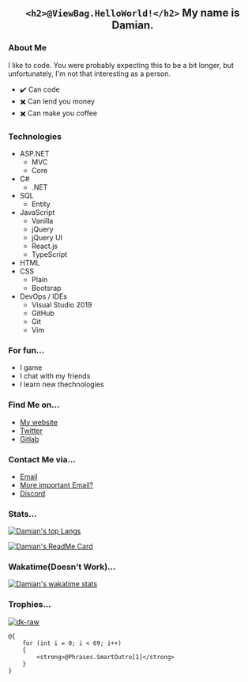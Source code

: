 <div align='center'>

## ```<h2>@ViewBag.HelloWorld!</h2>``` My name is Damian.

</div>

<!-- ![image](https://user-images.githubusercontent.com/68110106/110680421-429ad480-81e1-11eb-9d39-16b3dad3b023.png) -->

<!-- <p> <img src="https://komarev.com/ghpvc/?username=dk-raw&label=Profile%20views&color=0e75b6&style=flat" alt="dk-raw" /> </p> -->

### About Me

I like to code. You were probably expecting this to be a bit longer, but unfortunately, I'm not that interesting as a person. 

- ✔️ Can code
- ✖️ Can lend you money
- ✖️ Can make you coffee

<div align='left'>

### Technologies

- ASP.NET
    - MVC
    - Core
- C#
    - .NET
- SQL
    - Entity
- JavaScript
    - Vanilla
    - jQuery
    - jQuery UI
    - React.js
    - TypeScript
- HTML
- CSS
    - Plain
    - Bootsrap
- DevOps / IDEs
    - Visual Studio 2019
    - GitHub
    - Git
    - Vim


### For fun...

- I game
- I chat with my friends
- I learn new thechnologies

### Find Me on...

- [My website](https://dkatsios.ml "dkatsios.ml")
- [Twitter](https://twitter.com/damik_raw "@damik_raw")
- [Gitlab](https://gitlab.com/dk.raw "@dk.raw")

### Contact Me via...

- [Email](mailto:hello@dkatsios.tk?subject=Github&body=Dear%20Damian%2C%0D%0A%0D%0AI%20am%20writing%20to%20inform%20%2F%20warn%20%2F%20respond%20%2F%20ask%20you%20about%20.%20.%20. "hello@dkatsios.tk") 
- [More important Email?](mailto:business@dkatsios.tk "business@dkatsios.tk") 
- [Discord](https://discord.com/invite/VwvQNYzU5M "dk.raw#4482") 



 
### Stats...
 
[![Damian's top Langs](https://github-readme-stats.vercel.app/api/top-langs/?username=dk-raw&show_icons=true&theme=darkhub&bg_color=171b22&text_color=CCCCCC&hide_border=true&include_all_commits=true)](https://github.com/anuraghazra/github-readme-stats "Damian's top languages")
 
[![Damian's ReadMe Card](https://github-readme-stats.vercel.app/api?username=dk-raw&show_icons=true&theme=darkhub&bg_color=171b22&text_color=CCCCCC&hide_border=true&include_all_commits=true )](https://github.com/anuraghazra/github-readme-stats "Damian's ReadMe")
  
<!--  [![Damian's Commits](https://github-readme-streak-stats.herokuapp.com/?user=dk-raw&show_icons=true&theme=gotham&text_color=171B22&bg_color=171B22&hide_border=true&include_all_commits=true)](https://github.com/anuraghazra/github-readme-stats "Damian's commit streak")
-->
   
### Wakatime(Doesn't Work)...
   
[![Damian's wakatime stats](https://github-readme-stats.vercel.app/api/wakatime?username=dk_raw&show_icons=true&theme=darkhub&bg_color=171b22&text_color=CCCCCC&hide_border=true&include_all_commits=true)](https://github.com/anuraghazra/github-readme-stats "Damian's WakaTime")

### Trophies...

<p> <a href="https://github.com/ryo-ma/github-profile-trophy"><img src="https://github-profile-trophy.vercel.app/?username=dk-raw&theme=darkhub&margin-w=12&margin-h=10&column=7" alt="dk-raw" /></a> </p>


```CSHTML
@{
    for (int i = 0; i < 69; i++) 
    {
        <strong>@Phrases.SmartOutro[1]</strong>
    }
}
```

